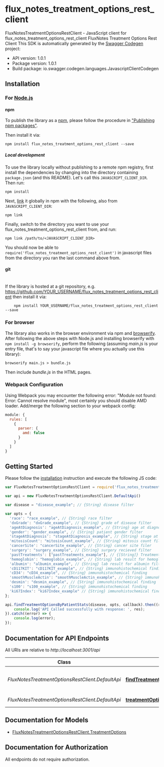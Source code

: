 # flux_notes_treatment_options_rest_client

FluxNotesTreatmentOptionsRestClient - JavaScript client for flux_notes_treatment_options_rest_client
FluxNotes Treatment Options Rest Client
This SDK is automatically generated by the [Swagger Codegen](https://github.com/swagger-api/swagger-codegen) project:

- API version: 1.0.1
- Package version: 1.0.1
- Build package: io.swagger.codegen.languages.JavascriptClientCodegen

## Installation

### For [Node.js](https://nodejs.org/)

#### npm

To publish the library as a [npm](https://www.npmjs.com/),
please follow the procedure in ["Publishing npm packages"](https://docs.npmjs.com/getting-started/publishing-npm-packages).

Then install it via:

```shell
npm install flux_notes_treatment_options_rest_client --save
```

##### Local development

To use the library locally without publishing to a remote npm registry, first install the dependencies by changing 
into the directory containing `package.json` (and this README). Let's call this `JAVASCRIPT_CLIENT_DIR`. Then run:

```shell
npm install
```

Next, [link](https://docs.npmjs.com/cli/link) it globally in npm with the following, also from `JAVASCRIPT_CLIENT_DIR`:

```shell
npm link
```

Finally, switch to the directory you want to use your flux_notes_treatment_options_rest_client from, and run:

```shell
npm link /path/to/<JAVASCRIPT_CLIENT_DIR>
```

You should now be able to `require('flux_notes_treatment_options_rest_client')` in javascript files from the directory you ran the last 
command above from.

#### git
#
If the library is hosted at a git repository, e.g.
https://github.com/YOUR_USERNAME/flux_notes_treatment_options_rest_client
then install it via:

```shell
    npm install YOUR_USERNAME/flux_notes_treatment_options_rest_client --save
```

### For browser

The library also works in the browser environment via npm and [browserify](http://browserify.org/). After following
the above steps with Node.js and installing browserify with `npm install -g browserify`,
perform the following (assuming *main.js* is your entry file, that's to say your javascript file where you actually 
use this library):

```shell
browserify main.js > bundle.js
```

Then include *bundle.js* in the HTML pages.

### Webpack Configuration

Using Webpack you may encounter the following error: "Module not found: Error:
Cannot resolve module", most certainly you should disable AMD loader. Add/merge
the following section to your webpack config:

```javascript
module: {
  rules: [
    {
      parser: {
        amd: false
      }
    }
  ]
}
```

## Getting Started

Please follow the [installation](#installation) instruction and execute the following JS code:

```javascript
var FluxNotesTreatmentOptionsRestClient = require('flux_notes_treatment_options_rest_client');

var api = new FluxNotesTreatmentOptionsRestClient.DefaultApi()

var disease = "disease_example"; // {String} disease filter

var opts = { 
  'race': "race_example", // {String} race filter
  'dxGrade': "dxGrade_example", // {String} grade of disease filter
  'ageAtDiagnosis': "ageAtDiagnosis_example", // {String} age at diagnosis filter
  'gender': "gender_example", // {String} patient gender filter
  'stageAtDiagnosis': "stageAtDiagnosis_example", // {String} stage at diagnosis filter
  'mitosisCount': "mitosisCount_example", // {String} mitosis count filter
  'cancerSite': "cancerSite_example", // {String} cancer site filer
  'surgery': "surgery_example", // {String} surgery recieved filter
  'pastTreatments': ["pastTreatments_example"], // {[String]} Treatments recieved in past
  'hemoglobin': "hemoglobin_example", // {String} lab result for hemoglobin filter
  'albumin': "albumin_example", // {String} lab result for albumin filter
  'cD117KIT': "cD117KIT_example", // {String} immunohistochemical finding
  'cD34': "cD34_example", // {String} immunohistochemical finding
  'smoothMuscleActin': "smoothMuscleActin_example", // {String} immunohistochemical finding
  'desmin': "desmin_example", // {String} immunohistochemical finding
  's100': "s100_example", // {String} immunohistochemical finding
  'ki67Index': "ki67Index_example" // {String} immunohistochemical finding
};

api.findTreatmentOptionsByPatientStats(disease, opts, callback).then((res) => { 
	console.log('API Called successfully with response: ', res);
}).catch((error) => { 
	console.log(error);
});

```

## Documentation for API Endpoints

All URIs are relative to *http://localhost:3001/api*

Class | Method | HTTP request | Description
------------ | ------------- | ------------- | -------------
*FluxNotesTreatmentOptionsRestClient.DefaultApi* | [**findTreatmentOptionsByPatientStats**](docs/DefaultApi.md#findTreatmentOptionsByPatientStats) | **GET** /treatmentOptions | Get treatment options given filters
*FluxNotesTreatmentOptionsRestClient.DefaultApi* | [**treatmentOptionsOptions**](docs/DefaultApi.md#treatmentOptionsOptions) | **OPTIONS** /treatmentOptions | 


## Documentation for Models

 - [FluxNotesTreatmentOptionsRestClient.TreatmentOptions](docs/TreatmentOptions.md)


## Documentation for Authorization

 All endpoints do not require authorization.

